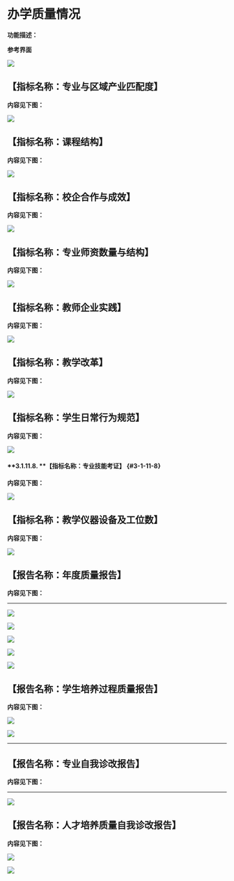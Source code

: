 # 办学质量情况



  **功能描述：**

  **参考界面**

![](/assets/image021.jpg)

##       【****指标名称：专业与区域产业匹配****度】 

**内容见下图：**

![](/assets/image022.jpg)

##   【****指标名称：课程结构****】 

**内容见下图：**

![](/assets/image023.jpg)

## 【****指标名称：校企合作与成效****】 

**内容见下图：**

![](/assets/image024.jpg)

## 【指标名称：专业师资数量与结构】  

**内容见下图：**

![](/assets/image025.jpg)

## 【****指标名称：教师企业实践****】 

**内容见下图：**

![](/assets/image026.jpg)

##  【****指标名称：教学改革****】 

**内容见下图：**

![](/assets/image027.jpg)

## 【****指标名称：学生日常行为规范****】  

**内容见下图：**

![](/assets/image028.jpg)

#### **3.1.11.8.        ****【****指标名称：专业技能考证****】** {#3-1-11-8}

**内容见下图：**

![](/assets/image029.jpg)

## 【****指标名称：教学仪器设备及工位数****】 

**内容见下图：**

![](/assets/image030.jpg)

## 【****报告名称：年度质量报告****】 

**内容见下图：**

** **

![](/assets/image031.png)

![](/assets/image032.png)

![](/assets/image033.png)

![](/assets/image034.png)

![](/assets/image035.png)

## 【****报告名称：学生培养过程质量报告****】 

**内容见下图：**

![](/assets/image036.jpg)

![](/assets/image037.jpg)

** **

## 【****报告名称：专业自我诊改报告****】 

**内容见下图：**

** **

![](/assets/image038.jpg)

## 【****报告名称：人才培养质量自我诊改报告****】 

**内容见下图：**

![](/assets/image039.jpg)

![](/assets/image040.jpg)
 